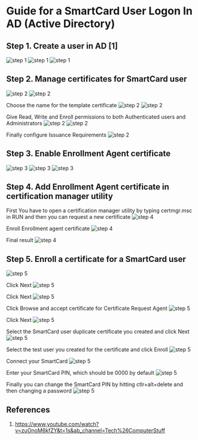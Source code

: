 # Guide for a SmartCard User Logon In AD (Active Directory)

## Step 1. Create a user in AD [1]
![step 1](pics/createUser1.png)
![step 1](pics/createUser2.png)
![step 1](pics/createUser3.png)

## Step 2. Manage certificates for SmartCard user
![step 2](pics/pic1.png)
![step 2](pics/pic2.png)

Choose the name for the template certificate
![step 2](pics/pic3.png)
![step 2](pics/pic4.png)

Give Read, Write and Enroll permissions to both Authenticated users and Administrators
![step 2](pics/pic5.png)
![step 2](pics/pic6.png)

Finally configure Issuance Requirements
![step 2](pics/pic7.png)

## Step 3. Enable Enrollment Agent certificate 
![step 3](pics/pic8.png)
![step 3](pics/pic9.png)
![step 3](pics/pic10.png)


## Step 4. Add Enrollment Agent certificate in certification manager utility  
First You have to open a certification manager utility by typing certmgr.msc in RUN and then you can request a new certificate
![step 4](pics/CertificateEnrollment/pic1.png)

Enroll Enrollment agent certificate
![step 4](pics/CertificateEnrollment/pic2.png)

Final result
![step 4](pics/CertificateEnrollment/pic3.png)

## Step 5. Enroll a certificate for a SmartCard user  
![step 5](pics/CertificateEnrollment/pic4.png)

Click Next
![step 5](pics/CertificateEnrollment/pic5.png)

Click Next
![step 5](pics/CertificateEnrollment/pic6.png)

Click Browse and accept certificate for Certificate Request Agent
![step 5](pics/CertificateEnrollment/pic7.png)

Click Next
![step 5](pics/CertificateEnrollment/pic8.png)

Select the SmartCard user duplicate certificate you created and click Next
![step 5](pics/CertificateEnrollment/pic9.png)

Select the test user you created for the certificate and click Enroll
![step 5](pics/CertificateEnrollment/pic10.png)

Connect your SmartCard
![step 5](pics/CertificateEnrollment/pic11.png)

Enter your SmartCard PIN, which should be 0000 by default
![step 5](pics/CertificateEnrollment/pic12.png)

Finally you can change the SmartCard PIN by hitting ctlr+alt+delete and then changing a password
![step 5](pics/CertificateEnrollment/pic13.png)



## References

1. https://www.youtube.com/watch?v=zuOnoM6kfZY&t=1s&ab_channel=Tech%26ComputerStuff